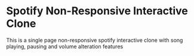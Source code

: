 # Spotify Non-Responsive Interactive Clone

This is a single page non-responsive spotify interactive clone with song playing, pausing and volume alteration features
